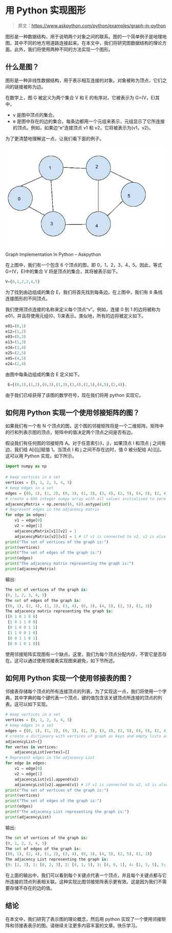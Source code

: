 # 用 Python 实现图形

> 原文：<https://www.askpython.com/python/examples/graph-in-python>

图形是一种数据结构，用于说明两个对象之间的联系。图的一个简单例子是地理地图，其中不同的地方用道路连接起来。在本文中，我们将研究图数据结构的理论方面。此外，我们将使用两种不同的方法实现一个图形。

## 什么是图？

图形是一种非线性数据结构，用于表示相互连接的对象。对象被称为顶点，它们之间的链接被称为边。

在数学上，图 G 被定义为两个集合 V 和 E 的有序对。它被表示为 G=(V，E)其中，

*   v 是图中顶点的集合。
*   e 是图中存在的边的集合。每条边都用一个元组来表示，元组显示了它所连接的顶点。例如，如果边“e”连接顶点 v1 和 v2，它将被表示为(v1，v2)。

为了更清楚地理解这一点，让我们看下面的例子。

![Graph Implementation In Python- Askpython](img/5881ab97e34a7a44225b1fb5ded95f10.png)

Graph Implementation In Python – Askpython

在上图中，我们有一个包含 6 个顶点的图，即 0，1，2，3，4，5。因此，等式 G=(V，E)中的集合 V 将是顶点的集合，其将被表示如下。

```py
V={0,1,2,3,4,5}

```

为了找到由边组成的集合 E，我们将首先找到每条边。在上图中，我们有 8 条线连接图形的不同顶点。

我们使用顶点连接的名称来定义每个顶点“v”。例如，连接 0 到 1 的边将被称为 e01，并且将使用元组(0，1)来表示。类似地，所有的边将被定义如下。

```py
e01=(0,1)
e12=(1,2)
e03=(0,3)
e13=(1,3)
e34=(3,4)
e25=(2,5)
e45=(4,5)
e24=(2,4)

```

由图中每条边组成的集合 E 定义如下。

```py
 E={(0,1),(1,2),(0,3),(1,3),(3,4),(2,5),(4,5),(2,4)}.

```

由于我们已经获得了该图的数学符号，现在我们将用 python 实现它。

## 如何用 Python 实现一个使用邻接矩阵的图？

如果我们有一个有 N 个顶点的图，这个图的邻接矩阵将是一个二维矩阵。矩阵中的行和列表示图的顶点，矩阵中的值决定两个顶点之间是否有边。

假设我们有任何图的邻接矩阵 A。对于任意索引(I，j)，如果顶点 I 和顶点 j 之间有边，我们给 A[i][j]赋值 1。当顶点 I 和 j 之间不存在边时，值 0 被分配给 A[i][j]。这可以用 Python 实现，如下所示。

```py
import numpy as np

# keep vertices in a set
vertices = {0, 1, 2, 3, 4, 5}
# keep edges in a set
edges = {(0, 1), (1, 2), (0, 3), (1, 3), (3, 4), (2, 5), (4, 5), (2, 4)}
# create a 6X6 integer numpy array with all values initialised to zero
adjacencyMatrix = np.zeros((6, 6)).astype(int)
# Represent edges in the adjacency matrix
for edge in edges:
    v1 = edge[0]
    v2 = edge[1]
    adjacencyMatrix[v1][v2] = 1
    adjacencyMatrix[v2][v1] = 1 # if v1 is connected to v2, v2 is also connected to v1
print("The set of vertices of the graph is:")
print(vertices)
print("The set of edges of the graph is:")
print(edges)
print("The adjacency matrix representing the graph is:")
print(adjacencyMatrix)

```

输出:

```py
The set of vertices of the graph is:
{0, 1, 2, 3, 4, 5}
The set of edges of the graph is:
{(0, 1), (2, 4), (1, 2), (3, 4), (0, 3), (4, 5), (2, 5), (1, 3)}
The adjacency matrix representing the graph is:
[[0 1 0 1 0 0]
 [1 0 1 1 0 0]
 [0 1 0 0 1 1]
 [1 1 0 0 1 0]
 [0 0 1 1 0 1]
 [0 0 1 0 1 0]]

```

使用邻接矩阵实现图有一个缺点。这里，我们为每个顶点分配内存，不管它是否存在。这可以通过使用邻接表实现图来避免，如下节所述。

## 如何用 Python 实现一个使用邻接表的图？

邻接表存储每个顶点的所有连接顶点的列表。为了实现这一点，我们将使用一个字典，其中字典的每个键代表一个顶点，键的值包含该关键顶点所连接的顶点的列表。这可以如下实现。

```py
# keep vertices in a set
vertices = {0, 1, 2, 3, 4, 5}
# keep edges in a set
edges = {(0, 1), (1, 2), (0, 3), (1, 3), (3, 4), (2, 5), (4, 5), (2, 4)}
# create a dictionary with vertices of graph as keys and empty lists as values
adjacencyList={}
for vertex in vertices:
    adjacencyList[vertex]=[]
# Represent edges in the adjacency List
for edge in edges:
    v1 = edge[0]
    v2 = edge[1]
    adjacencyList[v1].append(v2)
    adjacencyList[v2].append(v1) # if v1 is connected to v2, v2 is also connected to v1
print("The set of vertices of the graph is:")
print(vertices)
print("The set of edges of the graph is:")
print(edges)
print("The adjacency List representing the graph is:")
print(adjacencyList)

```

输出:

```py
The set of vertices of the graph is:
{0, 1, 2, 3, 4, 5}
The set of edges of the graph is:
{(0, 1), (2, 4), (1, 2), (3, 4), (0, 3), (4, 5), (2, 5), (1, 3)}
The adjacency List representing the graph is:
{0: [1, 3], 1: [0, 2, 3], 2: [4, 1, 5], 3: [4, 0, 1], 4: [2, 3, 5], 5: [4, 2]}

```

在上面的输出中，我们可以看到每个关键点代表一个顶点，并且每个关键点都与它所连接的顶点列表相关联。这种实现比图邻接矩阵表示更有效。这是因为我们不需要存储不存在的边的值。

## 结论

在本文中，我们研究了表示图的理论概念，然后用 python 实现了一个使用邻接矩阵和邻接表表示的图。请继续关注更多内容丰富的文章。快乐学习。